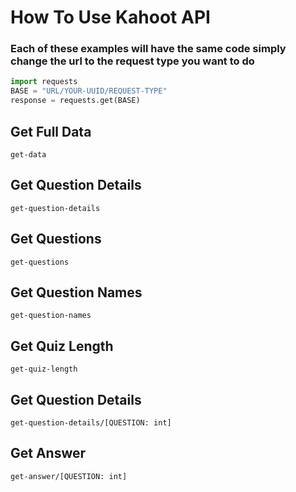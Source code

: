 # How To Use Kahoot API

### Each of these examples will have the same code simply change the url to the request type you want to do
```python
import requests
BASE = "URL/YOUR-UUID/REQUEST-TYPE"
response = requests.get(BASE)
```
## Get Full Data
`get-data`

## Get Question Details
`get-question-details`

## Get Questions
`get-questions`

## Get Question Names
`get-question-names`

## Get Quiz Length
`get-quiz-length`

## Get Question Details
`get-question-details/[QUESTION: int]`

## Get Answer
 `get-answer/[QUESTION: int]`